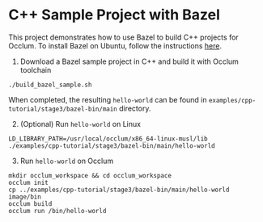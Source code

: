 # C++ Sample Project with Bazel

This project demonstrates how to use Bazel to build C++ projects for Occlum. To install Bazel on Ubuntu, follow the instructions [here](https://docs.bazel.build/versions/master/install-ubuntu.html).

1. Download a Bazel sample project in C++ and build it with Occlum toolchain
```
./build_bazel_sample.sh
```
When completed, the resulting `hello-world` can be found in `examples/cpp-tutorial/stage3/bazel-bin/main` directory.

2. (Optional) Run `hello-world` on Linux
```
LD_LIBRARY_PATH=/usr/local/occlum/x86_64-linux-musl/lib ./examples/cpp-tutorial/stage3/bazel-bin/main/hello-world
```

3. Run `hello-world` on Occlum
```
mkdir occlum_workspace && cd occlum_workspace
occlum init
cp ../examples/cpp-tutorial/stage3/bazel-bin/main/hello-world image/bin
occlum build
occlum run /bin/hello-world
```

